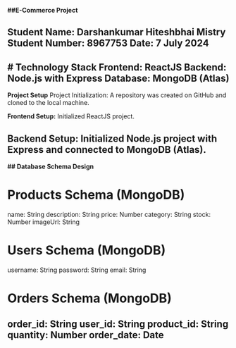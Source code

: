 **##E-Commerce Project**

Student Name: Darshankumar Hiteshbhai Mistry
Student Number: 8967753
Date: 7 July 2024 
------------------------------------------------------------------------------------
**# Technology Stack**
Frontend: ReactJS
Backend: Node.js with Express
Database: MongoDB (Atlas)
-------------------------------------------------------------------------------------
**Project Setup**
Project Initialization:
A repository was created on GitHub and cloned to the local machine.

**Frontend Setup:**
Initialized ReactJS project.

**Backend Setup:**
Initialized Node.js project with Express and connected to MongoDB (Atlas).
-------------------------------------------------------------------------------------
**## Database Schema Design**

# Products Schema (MongoDB)
name: String
description: String
price: Number
category: String
stock: Number
imageUrl: String

# Users Schema (MongoDB)
username: String
password: String
email: String

# Orders Schema (MongoDB)
order_id: String
user_id: String
product_id: String
quantity: Number
order_date: Date
-------------------------------------------------------------------------------------
